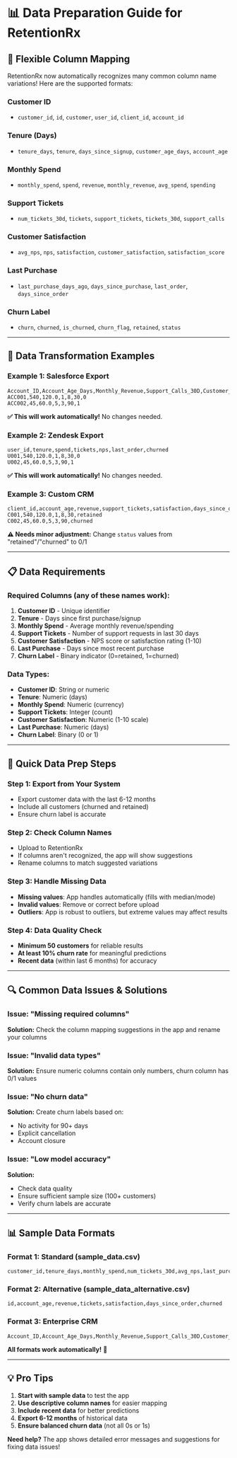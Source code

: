 # 📊 Data Preparation Guide for RetentionRx

## 🎯 **Flexible Column Mapping**

RetentionRx now automatically recognizes many common column name variations! Here are the supported formats:

### **Customer ID**
- `customer_id`, `id`, `customer`, `user_id`, `client_id`, `account_id`

### **Tenure (Days)**
- `tenure_days`, `tenure`, `days_since_signup`, `customer_age_days`, `account_age`

### **Monthly Spend**
- `monthly_spend`, `spend`, `revenue`, `monthly_revenue`, `avg_spend`, `spending`

### **Support Tickets**
- `num_tickets_30d`, `tickets`, `support_tickets`, `tickets_30d`, `support_calls`

### **Customer Satisfaction**
- `avg_nps`, `nps`, `satisfaction`, `customer_satisfaction`, `satisfaction_score`

### **Last Purchase**
- `last_purchase_days_ago`, `days_since_purchase`, `last_order`, `days_since_order`

### **Churn Label**
- `churn`, `churned`, `is_churned`, `churn_flag`, `retained`, `status`

---

## 🔧 **Data Transformation Examples**

### **Example 1: Salesforce Export**
```csv
Account_ID,Account_Age_Days,Monthly_Revenue,Support_Calls_30D,Customer_Satisfaction,Days_Since_Last_Order,Churn_Flag
ACC001,540,120.0,1,8,30,0
ACC002,45,60.0,5,3,90,1
```

**✅ This will work automatically!** No changes needed.

### **Example 2: Zendesk Export**
```csv
user_id,tenure,spend,tickets,nps,last_order,churned
U001,540,120.0,1,8,30,0
U002,45,60.0,5,3,90,1
```

**✅ This will work automatically!** No changes needed.

### **Example 3: Custom CRM**
```csv
client_id,account_age,revenue,support_tickets,satisfaction,days_since_order,status
C001,540,120.0,1,8,30,retained
C002,45,60.0,5,3,90,churned
```

**⚠️ Needs minor adjustment:** Change `status` values from "retained"/"churned" to 0/1

---

## 📋 **Data Requirements**

### **Required Columns (any of these names work):**
1. **Customer ID** - Unique identifier
2. **Tenure** - Days since first purchase/signup
3. **Monthly Spend** - Average monthly revenue/spending
4. **Support Tickets** - Number of support requests in last 30 days
5. **Customer Satisfaction** - NPS score or satisfaction rating (1-10)
6. **Last Purchase** - Days since most recent purchase
7. **Churn Label** - Binary indicator (0=retained, 1=churned)

### **Data Types:**
- **Customer ID**: String or numeric
- **Tenure**: Numeric (days)
- **Monthly Spend**: Numeric (currency)
- **Support Tickets**: Integer (count)
- **Customer Satisfaction**: Numeric (1-10 scale)
- **Last Purchase**: Numeric (days)
- **Churn Label**: Binary (0 or 1)

---

## 🚀 **Quick Data Prep Steps**

### **Step 1: Export from Your System**
- Export customer data with the last 6-12 months
- Include all customers (churned and retained)
- Ensure churn label is accurate

### **Step 2: Check Column Names**
- Upload to RetentionRx
- If columns aren't recognized, the app will show suggestions
- Rename columns to match suggested variations

### **Step 3: Handle Missing Data**
- **Missing values**: App handles automatically (fills with median/mode)
- **Invalid values**: Remove or correct before upload
- **Outliers**: App is robust to outliers, but extreme values may affect results

### **Step 4: Data Quality Check**
- **Minimum 50 customers** for reliable results
- **At least 10% churn rate** for meaningful predictions
- **Recent data** (within last 6 months) for accuracy

---

## 🔍 **Common Data Issues & Solutions**

### **Issue: "Missing required columns"**
**Solution:** Check the column mapping suggestions in the app and rename your columns

### **Issue: "Invalid data types"**
**Solution:** Ensure numeric columns contain only numbers, churn column has 0/1 values

### **Issue: "No churn data"**
**Solution:** Create churn labels based on:
- No activity for 90+ days
- Explicit cancellation
- Account closure

### **Issue: "Low model accuracy"**
**Solution:** 
- Check data quality
- Ensure sufficient sample size (100+ customers)
- Verify churn labels are accurate

---

## 📊 **Sample Data Formats**

### **Format 1: Standard (sample_data.csv)**
```csv
customer_id,tenure_days,monthly_spend,num_tickets_30d,avg_nps,last_purchase_days_ago,churn
```

### **Format 2: Alternative (sample_data_alternative.csv)**
```csv
id,account_age,revenue,tickets,satisfaction,days_since_order,churned
```

### **Format 3: Enterprise CRM**
```csv
Account_ID,Account_Age_Days,Monthly_Revenue,Support_Calls_30D,Customer_Satisfaction,Days_Since_Last_Order,Churn_Flag
```

**All formats work automatically!** 🎉

---

## 💡 **Pro Tips**

1. **Start with sample data** to test the app
2. **Use descriptive column names** for easier mapping
3. **Include recent data** for better predictions
4. **Export 6-12 months** of historical data
5. **Ensure balanced churn data** (not all 0s or 1s)

**Need help?** The app shows detailed error messages and suggestions for fixing data issues!
